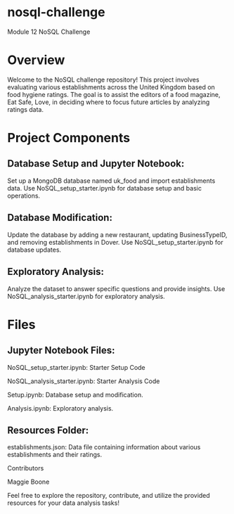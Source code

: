 # nosql-challenge
Module 12 NoSQL Challenge

# Overview

Welcome to the NoSQL challenge repository! This project involves evaluating various establishments across the United Kingdom based on food hygiene ratings. The goal is to assist the editors of a food magazine, Eat Safe, Love, in deciding where to focus future articles by analyzing ratings data.

# Project Components
## Database Setup and Jupyter Notebook:

Set up a MongoDB database named uk_food and import establishments data.
Use NoSQL_setup_starter.ipynb for database setup and basic operations.

## Database Modification:

Update the database by adding a new restaurant, updating BusinessTypeID, and removing establishments in Dover.
Use NoSQL_setup_starter.ipynb for database updates.

## Exploratory Analysis:

Analyze the dataset to answer specific questions and provide insights.
Use NoSQL_analysis_starter.ipynb for exploratory analysis.

# Files
## Jupyter Notebook Files:

NoSQL_setup_starter.ipynb: Starter Setup Code

NoSQL_analysis_starter.ipynb: Starter Analysis Code

Setup.ipynb: Database setup and modification.

Analysis.ipynb: Exploratory analysis.

## Resources Folder:
establishments.json: Data file containing information about various establishments and their ratings.

Contributors

Maggie Boone

Feel free to explore the repository, contribute, and utilize the provided resources for your data analysis tasks!
